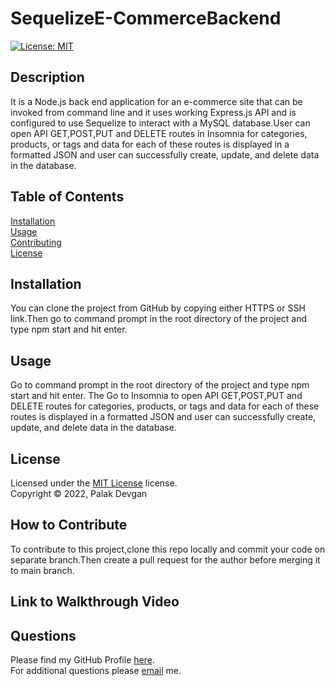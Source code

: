 # SequelizeE-CommerceBackend
[![License: MIT](https://img.shields.io/badge/License-MIT-yellow.svg)](https://www.mit.edu/~amini/LICENSE.md)

## Description

It is a Node.js back end application for an e-commerce site that can be invoked from command line and it uses 
working Express.js API and is configured to use Sequelize to interact with a MySQL database.User can open API GET,POST,PUT and DELETE routes in Insomnia for categories, products, or tags and  data for each of these routes is displayed in a formatted JSON and user can successfully create, update, and delete data in the database.

## Table of Contents

[Installation](#installation)  
[Usage](#usage)  
[Contributing](#how-to-contribute)  
[License](#license)  

## Installation

You can clone the project from GitHub by copying either HTTPS or SSH link.Then go to command prompt in the root directory of the project and type npm start and hit enter.

## Usage

Go to command prompt in the root directory of the project and type npm start and hit enter. The Go to Insomnia to open API GET,POST,PUT and DELETE routes for categories, products, or tags and data for each of these routes is displayed in a formatted JSON and user can successfully create, update, and delete data in the database.

## License

Licensed under the [MIT License](https://www.mit.edu/~amini/LICENSE.md) license.  
Copyright &copy; 2022, Palak Devgan

## How to Contribute

To contribute to this project,clone this repo locally and commit your code on separate branch.Then create a pull request for the author before merging it to main branch.

## Link to Walkthrough Video


## Questions

Please find my GitHub Profile [here](https://github.com/palakdevgan).  
For additional questions please [email](mailto:m7.palak@gmail.com) me.
